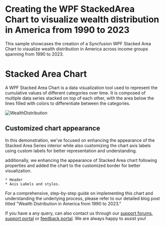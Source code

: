 # Creating the WPF StackedArea Chart to visualize wealth distribution in America from 1990 to 2023

This sample showcases the creation of a Syncfusion WPF Stacked Area Chart to visualize wealth distribution in America across income groups spanning from 1990 to 2023.

# Stacked Area Chart 

A WPF Stacked Area Chart is a data visualization tool used to represent the cumulative values of different categories over time. It is composed of multiple data series stacked on top of each other, with the area below the lines filled with colors to differentiate between the categories.

![WealthDistribution](https://github.com/SyncfusionExamples/Creating-the-WPF-StackedArea-Chart-to-visualize-wealth-distribution-in-America-from-1990-to-2023/assets/124584591/ffe8fa1c-23b3-4886-abb9-8bd5c1a7909d)

## Customized chart appearance

In this demonstration, we've focused on enhancing the appearance of the Stacked Area Series interior while also customizing the chart axis labels using custom labels for better representation and understanding.

additionally, we enhancing the appearance of Stacked Area chart following properties and added the chart to the customized border for better visualization.

    * Header
    * Axis Labels and styles. 

For a comprehensive, step-by-step guide on implementing this chart and understanding the underlying process, please refer to our detailed blog post titled "Wealth Distribution in America from 1990 to 2023."

If you have a any query, can also contact us through our [support forums](https://www.syncfusion.com/forums), [support portal](https://support.syncfusion.com/) or [feedback portal](https://www.syncfusion.com/feedback). We are always happy to assist you!

